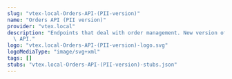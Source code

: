 ```yaml
---
slug: "vtex-local-Orders-API-(PII-version)"
name: "Orders API (PII version)"
provider: "vtex.local"
description: "Endpoints that deal with order management. New version of the orders\
  \ API."
logo: "vtex.local-Orders-API-(PII-version)-logo.svg"
logoMediaType: "image/svg+xml"
tags: []
stubs: "vtex.local-Orders-API-(PII-version)-stubs.json"
---
```

